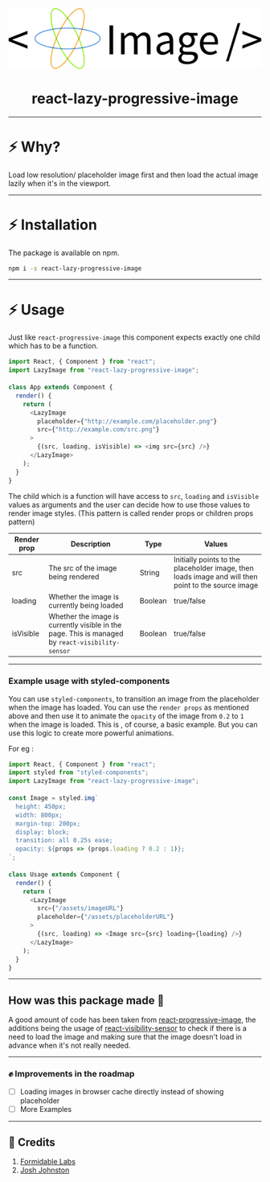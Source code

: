 <p align="center" ><img src=".github/Logo.png"/></p>
<h1 align="center">react-lazy-progressive-image</h1>

<hr/>

# :zap: Why?

Load low resolution/ placeholder image first and then load the actual image lazily when it's in the viewport.

<hr/>

# :zap: Installation

The package is available on npm.

```bash
npm i -s react-lazy-progressive-image
```

<hr/>

# :zap: Usage

Just like `react-progressive-image` this component expects exactly one child which has to be a function.

```javascript
import React, { Component } from "react";
import LazyImage from "react-lazy-progressive-image";

class App extends Component {
  render() {
    return (
      <LazyImage
        placeholder={"http://example.com/placeholder.png"}
        src={"http://example.com/src.png"}
      >
        {(src, loading, isVisible) => <img src={src} />}
      </LazyImage>
    );
  }
}
```

The child which is a function will have access to `src`, `loading` and `isVisible` values as arguments and the user can decide how to use those values to render image styles. (This pattern is called render props or children props pattern)

| Render prop | Description                                                                                      | Type    | Values                                                                                              |
| ----------- | ------------------------------------------------------------------------------------------------ | ------- | --------------------------------------------------------------------------------------------------- |
| src         | The src of the image being rendered                                                              | String  | Initially points to the placeholder image, then loads image and will then point to the source image |
| loading     | Whether the image is currently being loaded                                                      | Boolean | true/false                                                                                          |
| isVisible   | Whether the image is currently visible in the page. This is managed by `react-visibility-sensor` | Boolean | true/false                                                                                          |

<hr/>

### Example usage with styled-components

You can use `styled-components`, to transition an image from the placeholder when the image has loaded.
You can use the `render props` as mentioned above and then use it to animate the `opacity` of the image from `0.2` to `1` when the image is loaded. This is , of course, a basic example. But you can use this logic to create more powerful animations.

For eg :

```javascript
import React, { Component } from "react";
import styled from "styled-components";
import LazyImage from "react-lazy-progressive-image";

const Image = styled.img`
  height: 450px;
  width: 800px;
  margin-top: 200px;
  display: block;
  transition: all 0.25s ease;
  opacity: ${props => (props.loading ? 0.2 : 1)};
`;

class Usage extends Component {
  render() {
    return (
      <LazyImage
        src={"/assets/imageURL"}
        placeholder={"/assets/placeholderURL"}
      >
        {(src, loading) => <Image src={src} loading={loading} />}
      </LazyImage>
    );
  }
}
```

<hr/>

## How was this package made 🔧

A good amount of code has been taken from <a href="https://github.com/FormidableLabs/react-progressive-image">react-progressive-image</a>, the additions being the usage of <a href="https://github.com/joshwnj/react-visibility-sensor">react-visibility-sensor</a> to check if there is a need to load the image and making sure that the image doesn't load in advance when it's not really needed.

<hr/>

### ✊ Improvements in the roadmap

* [ ] Loading images in browser cache directly instead of showing placeholder
* [ ] More Examples

<hr/>

## 🙏 Credits

1. <a href="https://github.com/FormidableLabs"> Formidable Labs </a>
2. <a href="https://github.com/joshwnj"> Josh Johnston </a>
